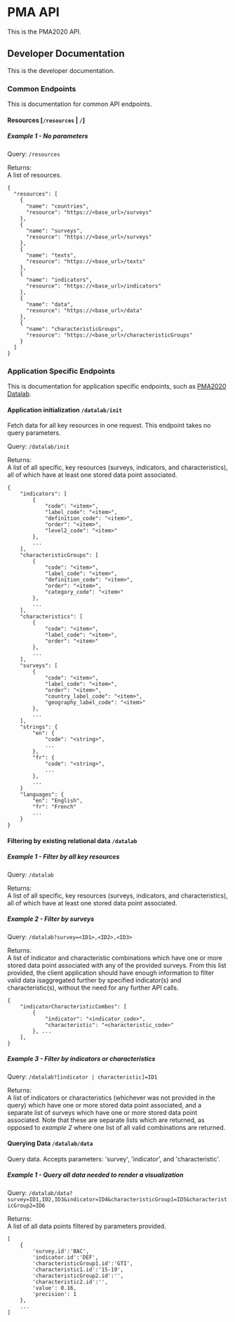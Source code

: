 # PMA API
This is the PMA2020 API.

## Developer Documentation
This is the developer documentation.
### Common Endpoints
This is documentation for common API endpoints.

#### Resources [`/resources` | `/`]
##### Example 1 - No parameters
Query: `/resources`

Returns:  
A list of resources.
```
{
  "resources": [
    {
      "name": "countries", 
      "resource": "https://<base_url>/surveys"
    }, 
    {
      "name": "surveys", 
      "resource": "https://<base_url>/surveys"
    }, 
    {
      "name": "texts", 
      "resource": "https://<base_url>/texts"
    }, 
    {
      "name": "indicators", 
      "resource": "https://<base_url>/indicators"
    }, 
    {
      "name": "data", 
      "resource": "https://<base_url>/data"
    }, 
    {
      "name": "characteristicGroups", 
      "resource": "https://<base_url>/characteristicGroups"
    }
  ]
}
```

### Application Specific Endpoints
This is documentation for application specific endpoints, such as 
[PMA2020 Datalab](http:datalab.pma2020.org).

#### Application initialization `/datalab/init`
Fetch data for all key resources in one request. This endpoint takes no 
query parameters.

Query: `/datalab/init`

Returns:  
A list of all specific, key resources (surveys, indicators, and 
characteristics), all of which have at least one stored data point associated.
```
{
    "indicators": [
        {
            "code": "<item>",
            "label_code": "<item>",
            "definition_code": "<item>",
            "order": "<item>",
            "level2_code": "<item>"
        },
        ...
    ],
    "characteristicGroups": [
        {
            "code": "<item>",
            "label_code": "<item>",
            "definition_code": "<item>",
            "order": "<item>",
            "category_code": "<item>"
        },
        ...
    ],	
    "characteristics": [
        {
            "code": "<item>",
            "label_code": "<item>",
            "order": "<item>"
        },
        ...
    ],
    "surveys": [
        {
            "code": "<item>",
            "label_code": "<item>",
            "order": "<item>",
            "country_label_code": "<item>",
            "geography_label_code": "<item>"
        },
        ...
    ],
    "strings": {
        "en": {
            "code": "<string>",
            ...
        },
        "fr": {
            "code": "<string>",
            ...
        },
		...
    }
    "languages": {
        "en": "English",
		"fr": "French"
		...
    }
}
```

#### Filtering by existing relational data `/datalab`
##### Example 1 - Filter by all key resources
Query: `/datalab`

Returns:  
A list of all specific, key resources (surveys, indicators, and 
characteristics), all of which have at least one stored data point associated.

##### Example 2 - Filter by surveys
Query: `/datalab?survey=<ID1>,<ID2>,<ID3>`

Returns:  
A list of indicator and characteristic combinations which have one or more 
stored data point associated with any of the provided surveys. From this list 
provided, the client application should have enough information to filter valid
data isaggregated further by specified indicator(s) and characteristic(s), 
without the need for any further API calls.
```
{
    "indicatorCharacteristicCombos": [
        {
            "indicator": "<indicator_code>",
            "characteristic": "<characteristic_code>"
        }, ...
    ],
}
```


##### Example 3 - Filter by indicators or characteristics
Query: `/datalab?[indicator | characteristic]=ID1`

Returns:  
A list of indicators or characteristics (whichever was not provided in the 
query) which have one or more stored data point associated, and a separate list
of surveys which have one or more stored data point associated. Note that these
are separate lists which are returned, as opposed to *example 2* where one list
of all valid combinations are returned.

#### Querying Data `/datalab/data`
Query data. Accepts parameters: 'survey', 'indicator', and 'characteristic'.
##### Example 1 - Query all data needed to render a visualization 
Query: `/datalab/data?survey=ID1,ID2,ID3&indicator=ID4&characteristicGroup1=ID5&characteristicGroup2=ID6`

Returns:  
A list of all data points filtered by parameters provided.
```
[
    {
        'survey.id':'BAC',
        'indicator.id':'DEF',
        'characteristicGroup1.id':'GTI',
        'characteristic1.id':'15-19',
        'characteristicGroup2.id':'',
        'characteristic2.id':'',
        'value': 0.16,
        'precision': 1
    }, 
    ...
]
```

